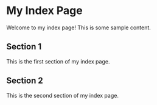 
# My Index Page

Welcome to my index page! This is some sample content.

## Section 1

This is the first section of my index page.

## Section 2

This is the second section of my index page.
